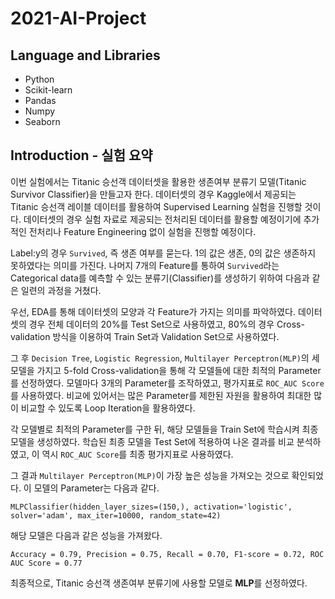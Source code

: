 # 2021-AI-Project

## Language and Libraries
* Python
* Scikit-learn
* Pandas
* Numpy
* Seaborn

## Introduction - 실험 요약
이번 실험에서는 Titanic 승선객 데이터셋을 활용한 생존여부 분류기 모델(Titanic Survivor Classifier)을 만들고자 한다. 데이터셋의 경우 Kaggle에서 제공되는 Titanic 승선객 레이블 데이터를 활용하여 Supervised Learning 실험을 진행할 것이다. 데이터셋의 경우 실험 자료로 제공되는 전처리된 데이터를 활용할 예정이기에 추가적인 전처리나 Feature Engineering 없이 실험을 진행할 예정이다.

Label:y의 경우 `Survived`, 즉 생존 여부를 묻는다. 1의 값은 생존, 0의 값은 생존하지 못하였다는 의미를 가진다. 나머지 7개의 Feature를 통하여 `Survived`라는 Categorical data를 예측할 수 있는 분류기(Classifier)를 생성하기 위하여 다음과 같은 일련의 과정을 거쳤다.

우선, EDA를 통해 데이터셋의 모양과 각 Feature가 가지는 의미를 파악하였다. 데이터셋의 경우 전체 데이터의 20%를 Test Set으로 사용하였고, 80%의 경우 Cross-validation 방식을 이용하여 Train Set과 Validation Set으로 사용하였다.

그 후 `Decision Tree`, `Logistic Regression`, `Multilayer Perceptron(MLP)`의 세 모델을 가지고 5-fold Cross-validation을 통해 각 모델들에 대한 최적의 Parameter를 선정하였다. 모델마다 3개의 Parameter를 조작하였고, 평가지표로 `ROC_AUC Score`를 사용하였다. 비교에 있어서는 많은 Parameter를 제한된 자원을 활용하여 최대한 많이 비교할 수 있도록 Loop Iteration을 활용하였다.

각 모델별로 최적의 Parameter를 구한 뒤, 해당 모델들을 Train Set에 학습시켜 최종 모델을 생성하였다. 학습된 최종 모델을 Test Set에 적용하여 나온 결과를 비교 분석하였고, 이 역시 `ROC_AUC Score`를 최종 평가지표로 사용하였다.

그 결과 `Multilayer Perceptron(MLP)`이 가장 높은 성능을 가져오는 것으로 확인되었다. 이 모델의 Parameter는 다음과 같다.

`MLPClassifier(hidden_layer_sizes=(150,), activation='logistic', solver='adam', max_iter=10000, random_state=42)`

해당 모델은 다음과 같은 성능을 가져왔다.

`Accuracy = 0.79, Precision = 0.75, Recall = 0.70, F1-score = 0.72, ROC AUC Score = 0.77`

최종적으로, Titanic 승선객 생존여부 분류기에 사용할 모델로 **MLP**를 선정하였다.


